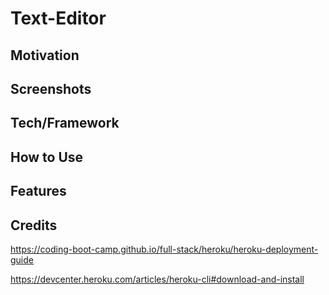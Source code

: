 # Text-Editor



## Motivation



## Screenshots



## Tech/Framework


## How to Use


## Features




## Credits

https://coding-boot-camp.github.io/full-stack/heroku/heroku-deployment-guide

https://devcenter.heroku.com/articles/heroku-cli#download-and-install